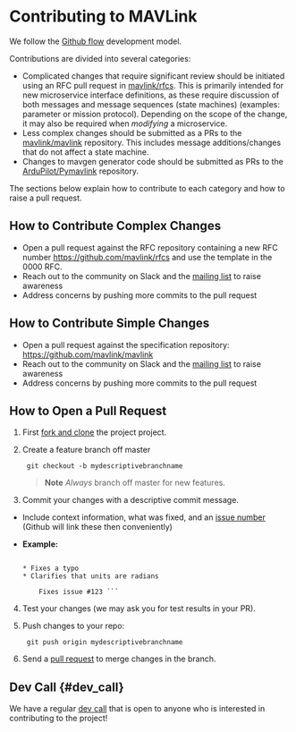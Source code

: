 # Contributing to MAVLink

We follow the [Github flow](https://guides.github.com/introduction/flow/) development model.

Contributions are divided into several categories:

* Complicated changes that require significant review should be initiated using an RFC pull request in [mavlink/rfcs](https://github.com/mavlink/rfcs). This is primarily intended for new microservice interface definitions, as these require discussion of both messages and message sequences (state machines) \(examples: parameter or mission protocol\). Depending on the scope of the change, it may also be required when *modifying* a microservice.
* Less complex changes should be submitted as a PRs to the [mavlink/mavlink](https://github.com/mavlink/mavlink) repository. This includes message additions/changes that do not affect a state machine.
* Changes to mavgen generator code should be submitted as PRs to the [ArduPilot/Pymavlink](https://github.com/ArduPilot/pymavlink) repository.

The sections below explain how to contribute to each category and how to raise a pull request.

## How to Contribute Complex Changes

* Open a pull request against the RFC repository containing a new RFC number <https://github.com/mavlink/rfcs> and use the template in the 0000 RFC.
* Reach out to the community on Slack and the [mailing list](https://groups.google.com/forum/#!forum/mavlink) to raise awareness
* Address concerns by pushing more commits to the pull request

## How to Contribute Simple Changes

* Open a pull request against the specification repository: <https://github.com/mavlink/mavlink>
* Reach out to the community on Slack and the [mailing list](https://groups.google.com/forum/#!forum/mavlink) to raise awareness
* Address concerns by pushing more commits to the pull request

## How to Open a Pull Request

1. First [fork and clone](https://help.github.com/articles/fork-a-repo) the project project.
2. Create a feature branch off master
    
        git checkout -b mydescriptivebranchname
        
    
    > **Note** *Always* branch off master for new features.

3. Commit your changes with a descriptive commit message.

* Include context information, what was fixed, and an [issue number](https://github.com/mavlink/mavlink) \(Github will link these then conveniently\)
* **Example:**
    
    ``` Change the attitude output spec documentation
    
    * Fixes a typo
    * Clarifies that units are radians
        
        Fixes issue #123 ```

4. Test your changes \(we may ask you for test results in your PR\).

5. Push changes to your repo:
    
        git push origin mydescriptivebranchname
        

6. Send a [pull request](https://github.com/mavlink/mavlink/compare/) to merge changes in the branch.

## Dev Call {#dev_call}

We have a regular [dev call](../about/support.md#dev_call) that is open to anyone who is interested in contributing to the project!